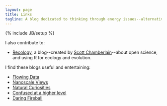 ```yaml
---
layout: page
title: Links
tagline: A blog dedicated to thinking through energy issues--alternative and traditional.
---
```

{% include JB/setup %}

I also contribute to:  

<div>
<ul>
<li><a href="http://schamberlain.github.com/">Recology</a>, a blog--created by 
<a href="http://schamberlain.github.com/scott/">Scott Chamberlain</a>--about open science, and using R for ecology and evolution.</li>
</ul>

I find these blogs useful and entertaining:
<ul>
<li><a href="http://flowingdata.com/">Flowing Data</a></li>
<li><a href="http://nanoscale.blogspot.com/">Nanoscale Views</a></li>
<li><a href="http://bblonder.wordpress.com">Natural Curiosities</a></li>
<li><a href="http://arjendu.wordpress.com">Confused at a higher level</a></li>
<li><a href="http://daringfireball.net">Daring Fireball</a></li>
</ul>
</div>